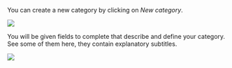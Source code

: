 You can create a new category by clicking on *New category*.

![](../assets/category_creation.png)

You will be given fields to complete that describe and define your category. See some of them here, they contain explanatory subtitles.

![](../assets/category_def_fields.png)

